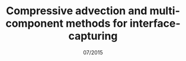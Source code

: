---
title  : Compressive advection and multi-component methods for interface-capturing
authors: D. Pavlidis, J.L.M.A. Gomes, Z. Xie, <strong>J.R. Percival</strong>, C.C. Pain and O.K. Matar
journal: International Journal for Numerical Methods in Fluids
date   : 07/2015
paper-url    : http://onlinelibrary.wiley.com/doi/10.1002/fld.4078/abstract 
---